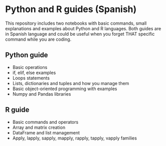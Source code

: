 # Python and R guides (Spanish)

This repository includes two notebooks with basic commands, small explanations and examples about Python and R languages. Both guides are in Spanish language and could be useful when you forget THAT specific command while you are coding. 

## Python guide

* Basic operations
* if, elif, else examples
* Loops statements 
* Lists, dictionaries and tuples and how you manage them
* Basic object-oriented programming with examples
* Numpy and Pandas libraries

## R guide

* Basic commands and operators
* Array and matrix creation
* DataFrame and list management
* Apply, lapply, sapply, mapply, rapply, tapply, vapply families
